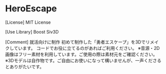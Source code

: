 # HeroEscape

[License]
MIT License

[Use Library]
Boost
Siv3D

[Comment]
就活向けに制作
初めて制作した「勇者エスケープ」を3Dでリメイクしています。
コードでお役に立てるのがあればご利用ください。
※音源・2D画像はフリー素材を利用しています。ご使用の際は素材元をご確認ください。
※3Dモデルは自作物です。ご自由にお使いになって構いませんが、一声くださるとありがたいです。
